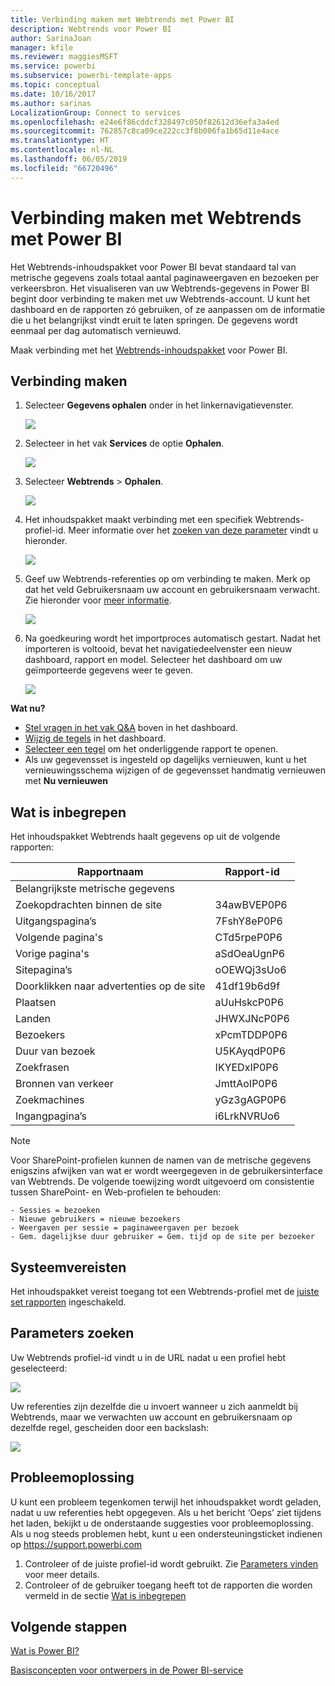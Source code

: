 ```yaml
---
title: Verbinding maken met Webtrends met Power BI
description: Webtrends voor Power BI
author: SarinaJoan
manager: kfile
ms.reviewer: maggiesMSFT
ms.service: powerbi
ms.subservice: powerbi-template-apps
ms.topic: conceptual
ms.date: 10/16/2017
ms.author: sarinas
LocalizationGroup: Connect to services
ms.openlocfilehash: e24e6f86cddcf328497c050f82612d36efa3a4ed
ms.sourcegitcommit: 762857c8ca09ce222cc3f8b006fa1b65d11e4ace
ms.translationtype: HT
ms.contentlocale: nl-NL
ms.lasthandoff: 06/05/2019
ms.locfileid: "66720496"
---
```

# <a name="connect-to-webtrends-with-power-bi"></a>Verbinding maken met Webtrends met Power BI
Het Webtrends-inhoudspakket voor Power BI bevat standaard tal van metrische gegevens zoals totaal aantal paginaweergaven en bezoeken per verkeersbron. Het visualiseren van uw Webtrends-gegevens in Power BI begint door verbinding te maken met uw Webtrends-account. U kunt het dashboard en de rapporten zó gebruiken, of ze aanpassen om de informatie die u het belangrijkst vindt eruit te laten springen.  De gegevens wordt eenmaal per dag automatisch vernieuwd.

Maak verbinding met het [Webtrends-inhoudspakket](https://app.powerbi.com/getdata/services/webtrends) voor Power BI.

## <a name="how-to-connect"></a>Verbinding maken
1. Selecteer **Gegevens ophalen** onder in het linkernavigatievenster.
   
   ![](media/service-connect-to-webtrends/getdata3.png)
2. Selecteer in het vak **Services** de optie **Ophalen**.
   
   ![](media/service-connect-to-webtrends/services.png)
3. Selecteer **Webtrends** \> **Ophalen**.
   
   ![](media/service-connect-to-webtrends/webtrends.png)
4. Het inhoudspakket maakt verbinding met een specifiek Webtrends-profiel-id. Meer informatie over het [zoeken van deze parameter](#FindingParams) vindt u hieronder.
   
   ![](media/service-connect-to-webtrends/parameters.png)
5. Geef uw Webtrends-referenties op om verbinding te maken. Merk op dat het veld Gebruikersnaam uw account en gebruikersnaam verwacht. Zie hieronder voor [meer informatie](#FindingParams).
   
   ![](media/service-connect-to-webtrends/creds.png)
6. Na goedkeuring wordt het importproces automatisch gestart. Nadat het importeren is voltooid, bevat het navigatiedeelvenster een nieuw dashboard, rapport en model. Selecteer het dashboard om uw geïmporteerde gegevens weer te geven.
   
   ![](media/service-connect-to-webtrends/dashboard.png)

**Wat nu?**

* [Stel vragen in het vak Q&A](consumer/end-user-q-and-a.md) boven in het dashboard.
* [Wijzig de tegels](service-dashboard-edit-tile.md) in het dashboard.
* [Selecteer een tegel](consumer/end-user-tiles.md) om het onderliggende rapport te openen.
* Als uw gegevensset is ingesteld op dagelijks vernieuwen, kunt u het vernieuwingsschema wijzigen of de gegevensset handmatig vernieuwen met **Nu vernieuwen**

## <a name="whats-included"></a>Wat is inbegrepen
<a name="Included"></a>

Het inhoudspakket Webtrends haalt gegevens op uit de volgende rapporten:  

| Rapportnaam | Rapport-id |
| --- | --- |
| Belangrijkste metrische gegevens | |
| Zoekopdrachten binnen de site |34awBVEP0P6 |
| Uitgangspagina’s |7FshY8eP0P6 |
| Volgende pagina's |CTd5rpeP0P6 |
| Vorige pagina's |aSdOeaUgnP6 |
| Sitepagina’s |oOEWQj3sUo6 |
| Doorklikken naar advertenties op de site |41df19b6d9f |
| Plaatsen |aUuHskcP0P6 |
| Landen |JHWXJNcP0P6 |
| Bezoekers |xPcmTDDP0P6 |
| Duur van bezoek |U5KAyqdP0P6 |
| Zoekfrasen |IKYEDxIP0P6 |
| Bronnen van verkeer |JmttAoIP0P6 |
| Zoekmachines |yGz3gAGP0P6 |
| Ingangpagina’s |i6LrkNVRUo6 |

>[!NOTE]
>Voor SharePoint-profielen kunnen de namen van de metrische gegevens enigszins afwijken van wat er wordt weergegeven in de gebruikersinterface van Webtrends. De volgende toewijzing wordt uitgevoerd om consistentie tussen SharePoint- en Web-profielen te behouden:   

    - Sessies = bezoeken  
    - Nieuwe gebruikers = nieuwe bezoekers  
    - Weergaven per sessie = paginaweergaven per bezoek  
    - Gem. dagelijkse duur gebruiker = Gem. tijd op de site per bezoeker  

## <a name="system-requirements"></a>Systeemvereisten
Het inhoudspakket vereist toegang tot een Webtrends-profiel met de [juiste set rapporten](#Included) ingeschakeld.

<a name="FindingParams"></a>

## <a name="finding-parameters"></a>Parameters zoeken
Uw Webtrends profiel-id vindt u in de URL nadat u een profiel hebt geselecteerd:

![](media/service-connect-to-webtrends/webtrendsparameters.png)

Uw referenties zijn dezelfde die u invoert wanneer u zich aanmeldt bij Webtrends, maar we verwachten uw account en gebruikersnaam op dezelfde regel, gescheiden door een backslash:

![](media/service-connect-to-webtrends/webtrendscreds.png)

## <a name="troubleshooting"></a>Probleemoplossing
U kunt een probleem tegenkomen terwijl het inhoudspakket wordt geladen, nadat u uw referenties hebt opgegeven. Als u het bericht ‘Oeps’ ziet tijdens het laden, bekijkt u de onderstaande suggesties voor probleemoplossing. Als u nog steeds problemen hebt, kunt u een ondersteuningsticket indienen op https://support.powerbi.com

1. Controleer of de juiste profiel-id wordt gebruikt. Zie [Parameters vinden](#FindingParams) voor meer details.
2. Controleer of de gebruiker toegang heeft tot de rapporten die worden vermeld in de sectie [Wat is inbegrepen](#Included)

## <a name="next-steps"></a>Volgende stappen
[Wat is Power BI?](power-bi-overview.md)

[Basisconcepten voor ontwerpers in de Power BI-service](service-basic-concepts.md)

